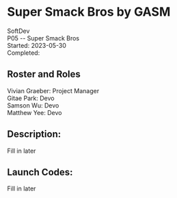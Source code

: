 # Super Smack Bros by GASM
SoftDev  
P05 -- Super Smack Bros  
Started: 2023-05-30  
Completed: 

## Roster and Roles

Vivian Graeber: Project Manager  
Gitae Park: Devo  
Samson Wu: Devo  
Matthew Yee: Devo  

## Description:

Fill in later

## Launch Codes:

Fill in later
